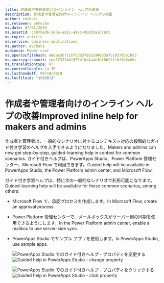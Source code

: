 ```yaml
---
title: 作成者や管理者向けのインライン ヘルプの改善
description: 作成者や管理者向けのインライン ヘルプの改善
author: evchaki
ms.reviewer: pehecke
ms.date: 07/01/2019
ms.assetid: c787bed6-565e-e911-a973-000d3a1c79c5
ms.topic: article
ms.service: business-applications
ms.author: evchaki
audience: Power user
ms.openlocfilehash: e8dae367716fc383f862cd40d3a7bc937db61603
ms.sourcegitcommit: eed373714b1975b10d4a4e3b186f2116f9b6c06c
ms.translationtype: HT
ms.contentlocale: ja-JP
ms.lasthandoff: 09/10/2019
ms.locfileid: "1993813"
---
```

# <a name="improved-inline-help-for-makers-and-admins"></a><span data-ttu-id="03384-103">作成者や管理者向けのインライン ヘルプの改善</span><span class="sxs-lookup"><span data-stu-id="03384-103">Improved inline help for makers and admins</span></span>



<span data-ttu-id="03384-104">作成者と管理者は、一般的なシナリオに対するコンテキスト対応の段階的なガイド付き学習のヘルプを入手できるようになりました。</span><span class="sxs-lookup"><span data-stu-id="03384-104">Makers and admins can now get step-by-step, guided-learning help in context for common scenarios.</span></span> <span data-ttu-id="03384-105">ガイド付きヘルプは、PowerApps Studio、Power Platform 管理センター、Microsoft Flow で利用できます。</span><span class="sxs-lookup"><span data-stu-id="03384-105">Guided help will be available in PowerApps Studio, the Power Platform admin center, and Microsoft Flow.</span></span>

<span data-ttu-id="03384-106">ガイド付き学習ヘルプは、特に次の一般的なシナリオで利用可能になります。</span><span class="sxs-lookup"><span data-stu-id="03384-106">Guided-learning help will be available for these common scenarios, among others:</span></span>

- <span data-ttu-id="03384-107">Microsoft Flow で、承認プロセスを作成します。</span><span class="sxs-lookup"><span data-stu-id="03384-107">In Microsoft Flow, create an approval process.</span></span>
- <span data-ttu-id="03384-108">Power Platform 管理センターで、メールボックスがサーバー側の同期を使用できるようにします。</span><span class="sxs-lookup"><span data-stu-id="03384-108">In the Power Platform admin center, enable a mailbox to use server-side sync.</span></span>
- <span data-ttu-id="03384-109">PowerApps Studio でサンプル アプリを使用します。</span><span class="sxs-lookup"><span data-stu-id="03384-109">In PowerApps Studio, use sample apps.</span></span>

  <span data-ttu-id="03384-110">![PowerApps Studio でのガイド付きヘルプ - プロパティを変更する](media/GuidedHelp1.png "PowerApps Studio でのガイド付きヘルプ - プロパティを変更する")</span><span class="sxs-lookup"><span data-stu-id="03384-110">![Guided help in PowerApps Studio - change property](media/GuidedHelp1.png "Guided help in PowerApps Studio - change property")</span></span>

  <span data-ttu-id="03384-111">![PowerApps Studio でのガイド付きヘルプ - プロパティをクリックする](media/GuidedHelp2.png "PowerApps Studio でのガイド付きヘルプ - プロパティをクリックする")</span><span class="sxs-lookup"><span data-stu-id="03384-111">![Guided help in PowerApps Studio - click property](media/GuidedHelp2.png "Guided help in PowerApps Studio - click property")</span></span>
